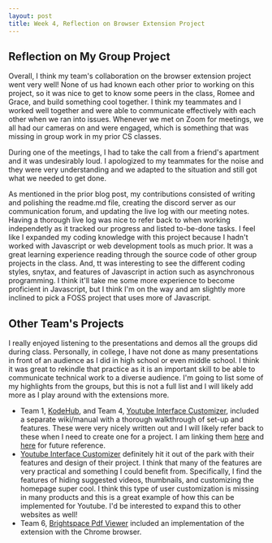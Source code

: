 ```yaml
---
layout: post
title: Week 4, Reflection on Browser Extension Project 
---
```


## Reflection on My Group Project

Overall, I think my team's collaboration on the browser extension project went very well! None of us had known each other prior to working on this project, so it was nice to get to know some peers in the class, Romee and Grace, and build something cool together. I think my teammates and I worked well together and were able to communicate effectively with each other when we ran into issues. Whenever we met on Zoom for meetings, we all had our cameras on and were engaged, which is something that was missing in group work in my prior CS classes. 

<!--more-->


During one of the meetings, I had to take the call from a friend's apartment and it was undesirably loud. I apologized to my teammates for the noise and they were very understanding and we adapted to the situation and still got what we needed to get done. 

As mentioned in the prior blog post, my contributions consisted of writing and polishing the readme.md file, creating the discord server as our communication forum, and updating the live log with our meeting notes. Having a thorough live log was nice to refer back to when working independetly as it tracked our progress and listed to-be-done tasks. I feel like I expanded my coding knowledge with this project because I hadn't worked with Javascript or web development tools as much prior. It was a great learning experience reading through the source code of other group projects in the class. And, tt was interesting to see the different coding styles, snytax, and features of Javascript in action such as asynchronous programming. I think it'll take me some more experience to become proficient in Javascript, but I think I'm on the way and am slightly more inclined to pick a FOSS project that uses more of Javascript. 

## Other Team's Projects 

I really enjoyed listening to the presentations and demos all the groups did during class. Personally, in college, I have not done as many presentations in front of an audience as I did in high school or even middle school. I think it was great to rekindle that practice as it is an important skill to be able to communicate technical work to a diverse audience. 
I'm going to list some of my highlights from the groups, but this is not a full list and I will likely add more as I play around with the extensions more. 
- Team 1, [KodeHub](https://github.com/ossd-s23/KodeHub), and Team 4, [Youtube Interface Customizer](https://github.com/ossd-s23/YouTube-Customizer), included a separate wiki/manual with a thorough walkthrough of set-up and features. These were very nicely written out and I will likely refer back to these when I need to create one for a project. I am linking them [here](https://colab.research.google.com/drive/1317rfu9BJe0o2EHk82ATdprWFms0UeQ3?usp=sharing#scrollTo=k-fY2N9cwctK) and [here](https://charlie-xiao.github.io/projects/YouTube-Interface-Customizer.html) for future reference. 
- [Youtube Interface Customizer](https://github.com/ossd-s23/YouTube-Customizer) definitely hit it out of the park with their features and design of their project. I think that many of the features are very practical and something I could benefit from. Specifically, I find the features of hiding suggested videos, thumbnails, and customizing the homepage super cool. I think this type of user customization is missing in many products and this is a great example of how this can be implemented for Youtube. I'd be interested to expand this to other websites as well! 
- Team 6, [Brightspace Pdf Viewer](https://github.com/ossd-s23/Brightspace_Pdf_Viewer) included an implementation of the extension with the Chrome browser. 

